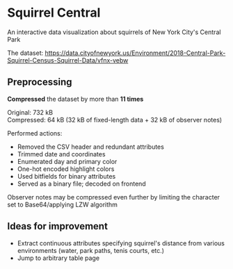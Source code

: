 # Squirrel Central

An interactive data visualization about squirrels of New York City's Central Park

The dataset: https://data.cityofnewyork.us/Environment/2018-Central-Park-Squirrel-Census-Squirrel-Data/vfnx-vebw

## Preprocessing

**Compressed** the dataset by more than **11 times**

Original: 732 kB<br />Compressed: 64 kB (32 kB of fixed-length data + 32 kB of observer notes)

Performed actions:

- Removed the CSV header and redundant attributes
- Trimmed date and coordinates
- Enumerated day and primary color
- One-hot encoded highlight colors
- Used bitfields for binary attributes
- Served as a binary file; decoded on frontend

Observer notes may be compressed even further by limiting the character set to Base64/applying LZW algorithm

## Ideas for improvement

- Extract continuous attributes specifying squirrel's distance from various environments (water, park paths, tenis courts, etc.)
- Jump to arbitrary table page
